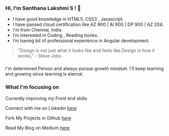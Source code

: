 ### Hi, I’m Santhana Lakshmi S ! 👋
 
 * I have good knowledge in HTML5, CSS3 , Javascript. 
 * I have passed cloud certification like AZ 900 | AI 900 | DP 900 | AZ 204.
 * I'm from Chennai, India.
 * I’m interested in Coding , Reading books.
 * I’m having bit of professional experience in Angular development.


 > "Design is not just what it looks like and feels like.Design is how it works," - Steve Jobs
 ###
 I'm determined Person and always pursue growth mindset. I'll keep learning and growing since learning is eternal.
 
 ### What I'm focusing on 
 
 Currently improving my Front end skills
 
 Connect with me on Linkedin [here](https://www.linkedin.com/in/santhana-lakshmi-s-177782168/)
 
 Fork My Projects in Github [here](https://github.com/sansavvy)
 
 Read My Blog on Medium [here](	https://medium.com/@Sanlaksh04)
<!---
sansavvy/sansavvy is a ✨ special ✨ repository because its `README.md` (this file) appears on your GitHub profile.
You can click the Preview link to take a look at your changes.
--->
